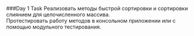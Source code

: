 ###Day 1 Task
Реализовать методы быстрой сортировки и сортировки слиянием для целочисленного массива.  
Протестировать работу методов в консольном приложении или с помощью модульного тестирования. 
